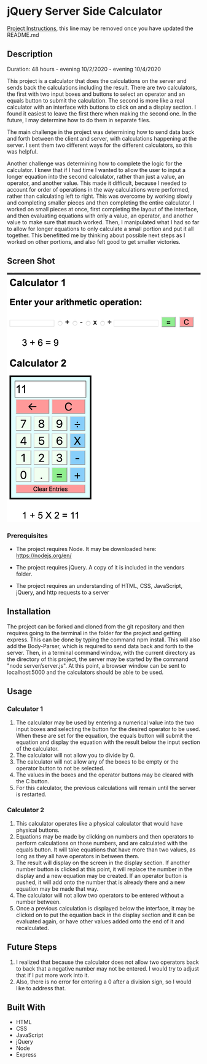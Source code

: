 # jQuery Server Side Calculator

[Project Instructions](./INSTRUCTIONS.md), this line may be removed once you have updated the README.md

## Description

Duration: 48 hours - evening 10/2/2020 - evening 10/4/2020

This project is a calculator that does the calculations on the server and sends back the calculations including the result.  There are two calculators, the first with two input boxes and buttons to select an operator and an equals button to submit the calculation.  The second is more like a real calculator with an interface with buttons to click on and a display section.  I found it easiest to leave the first there when making the second one.  In the future, I may determine how to do them in separate files.  

The main challenge in the project was determining how to send data back and forth between the client and server, with calculations happening at the server.  I sent them two different ways for the different calculators, so this was helpful.  

Another challenge was determining how to complete the logic for the calculator.  I knew that if I had time I wanted to allow the user to input a longer equation into the second calculator, rather than just a value, an operator, and another value.  This made it difficult, because I needed to account for order of operations in the way calculations were performed, rather than calculating left to right.  This was overcome by working slowly and completing smaller pieces and then completing the entire calculator.  I worked on small pieces at once, first completing the layout of the interface, and then evaluating equations with only a value, an operator, and another value to make sure that much worked.  Then, I manipulated what I had so far to allow for longer equations to only calculate a small portion and put it all together.  This benefitted me by thinking about possible next steps as I worked on other portions, and also felt good to get smaller victories.

## Screen Shot

![Screen Shot](screen-shot.png)

### Prerequisites

- The project requires Node.  It may be downloaded here: https://nodejs.org/en/

- The project requires jQuery.  A copy of it is included in the vendors folder.

- The project requires an understanding of HTML, CSS, JavaScript, jQuery, and http requests to a server

## Installation

The project can be forked and cloned from the git repository and then requires going to the terminal in the folder for the project and getting express.  This can be done by typing the command npm install.  This will also add the Body-Parser, which is required to send data back and forth to the server.  Then, in a terminal command window, with the current directory as the directory of this project, the server may be started by the command "node server/server.js".  At this point, a browser window can be sent to localhost:5000 and the calculators should be able to be used.  

## Usage

### Calculator 1 

1.  The calculator may be used by entering a numerical value into the two input boxes and selecting the button for the desired operator to be used.  When these are set for the equation, the equals button will submit the equation and display the equation with the result below the input section of the calculator.
2.  The calculator will not allow you to divide by 0.
3.  The calculator will not allow any of the boxes to be empty or the operator button to not be selected.
3.  The values in the boxes and the operator buttons may be cleared with the C button.
4.  For this calculator, the previous calculations will remain until the server is restarted.

### Calculator 2

1.   This calculator operates like a physical calculator that would have physical buttons. 
2.  Equations may be made by clicking on numbers and then operators to perform calculations on those numbers, and are calculated with the equals button.  It will take equations that have more than two values, as long as they all have operators in between them.
3.  The result will display on the screen in the display section.  If another number button is clicked at this point, it will replace the number in the display and a new equation may be created.  If an operator button is pushed, it will add onto the number that is already there and a new equation may be made that way.  
4.  The calculator will not allow two operators to be entered without a number between.
5.  Once a previous calculation is displayed below the interface, it may be clicked on to put the equation back in the display section and it can be evaluated again, or have other values added onto the end of it and recalculated.

## Future Steps

1.  I realized that because the calculator does not allow two operators back to back that a negative number may not be entered.  I would try to adjust that if I put more work into it.  
2.  Also, there is no error for entering a 0 after a division sign, so I would like to address that.

## Built With

- HTML
- CSS
- JavaScript
- jQuery
- Node
- Express
